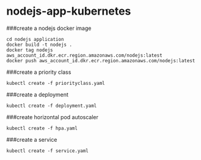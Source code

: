 # nodejs-app-kubernetes

###create a nodejs docker image

```
cd nodejs application
docker build -t nodejs .
docker tag nodejs aws_account_id.dkr.ecr.region.amazonaws.com/nodejs:latest
docker push aws_account_id.dkr.ecr.region.amazonaws.com/nodejs:latest
```

###create a priority class

```
kubectl create -f priorityclass.yaml	
```

###create a deployment

```
kubectl create -f deployment.yaml	
```

###create horizontal pod autoscaler

```
kubectl create -f hpa.yaml	
```

###create a service

```
kubectl create -f service.yaml
```
